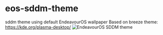 # eos-sddm-theme
sddm theme using default EndeavourOS wallpaper
Based on breeze theme:
https://kde.org/plasma-desktop/
<img src="https://raw.githubusercontent.com/endeavouros-team/eos-sddm-theme/main/endeavouros/preview.png" alt="EndeavourOS SDDM theme" title="EndeavourOS SDDM Theme" />
